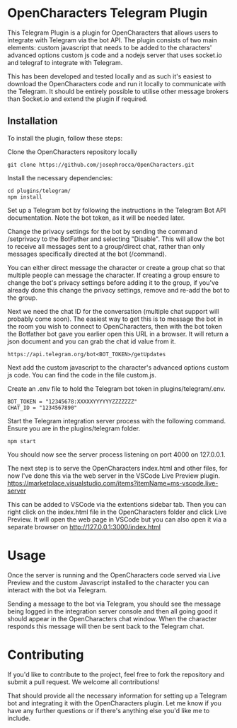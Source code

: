 # OpenCharacters Telegram Plugin

This Telegram Plugin is a plugin for OpenCharacters that allows users to integrate with Telegram via the bot API. The plugin consists of two main elements: custom javascript that needs to be added to the characters' advanced options custom js code and a nodejs server that uses socket.io and telegraf to integrate with Telegram.

This has been developed and tested locally and as such it's easiest to download the OpenCharacters code and run it locally to communicate with the Telegram.  It should be entirely possible to utilise other message brokers than Socket.io and extend the plugin if required. 

## Installation

To install the plugin, follow these steps:

Clone the OpenCharacters repository locally

    git clone https://github.com/josephrocca/OpenCharacters.git

Install the necessary dependencies:

    cd plugins/telegram/
    npm install

Set up a Telegram bot by following the instructions in the Telegram Bot API documentation. Note the bot token, as it will be needed later.

Change the privacy settings for the bot by sending the command /setprivacy to the BotFather and selecting "Disable". This will allow the bot to receive all messages sent to a group/direct chat, rather than only messages specifically directed at the bot (/command). 

You can either direct message the character or create a group chat so that multiple people can message the character. If creating a group ensure to change the bot's privacy settings before adding it to the group, if you've already done this change the privacy settings, remove and re-add the bot to the group. 

Next we need the chat ID for the conversation (multiple chat support will probably come soon). The easiest way to get this is to message the bot in the room you wish to connect to OpenCharacters, then with the bot token the Botfather bot gave you earlier open this URL in a browser. It will return a json document and you can grab the chat id value from it. 

    https://api.telegram.org/bot<BOT_TOKEN>/getUpdates

Next add the custom javascript to the character's advanced options custom js code. You can find the code in the file custom.js.

Create an .env file to hold the Telegram bot token in plugins/telegram/.env. 

    BOT_TOKEN = "12345678:XXXXXYYYYYYZZZZZZZ"
    CHAT_ID = "1234567890"

Start the Telegram integration server process with the following command. Ensure you are in the plugins/telegram folder. 

    npm start

You should now see the server process listening on port 4000 on 127.0.0.1.

The next step is to serve the OpenCharacters index.html and other files, for now I've done this via the web server in the VSCode Live Preview plugin. https://marketplace.visualstudio.com/items?itemName=ms-vscode.live-server

This can be added to VSCode via the extentions sidebar tab. Then you can right click on the index.html file in the OpenCharacters folder and click Live Preview. It will open the web page in VSCode but you can also open it via a separate browser on http://127.0.0.1:3000/index.html

# Usage

Once the server is running and the OpenCharacters code served via Live Preview and the custom Javascript installed to the character you can interact with the bot via Telegram.

Sending a message to the bot via Telegram, you should see the message being logged in the integration server console and then all going good it should appear in the OpenCharacters chat window. When the character responds this message will then be sent back to the Telegram chat. 

# Contributing

If you'd like to contribute to the project, feel free to fork the repository and submit a pull request. We welcome all contributions!

That should provide all the necessary information for setting up a Telegram bot and integrating it with the OpenCharacters plugin. Let me know if you have any further questions or if there's anything else you'd like me to include.
